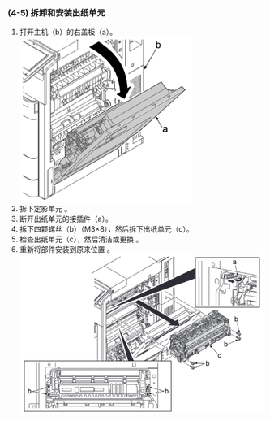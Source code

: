 ### (4-5) 拆卸和安装出纸单元  
1. 打开主机（b）的右盖板（a）。  
![](./image/image-161.png)   
2. 拆下定影单元  。  
3. 断开出纸单元的接插件（a）。  
4. 拆下四颗螺丝（b）（M3×8），然后拆下出纸单元（c）。  
5. 检查出纸单元（c），然后清洁或更换 。  
6. 重新将部件安装到原来位置 。  
![](./image/image-162.png)   